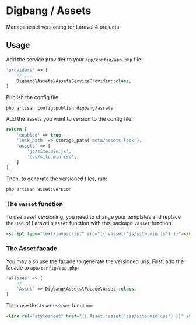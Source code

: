 # Digbang / Assets
Manage asset versioning for Laravel 4 projects.

## Usage
Add the service provider to your `app/config/app.php` file:

```php
'providers' => [
    // ...
    Digbang\Assets\AssetsServiceProvider::class,
]
```

Publish the config file:

```
php artisan config:publish digbang/assets
```

Add the assets you want to version to the config file:

```php
return [
    'enabled' => true,
    'lock_path' => storage_path('meta/assets.lock'),
    'assets' => [
        'js/site.min.js',
        'css/site.min.css',
    ]
];
```

Then, to generate the versioned files, run:

```
php artisan asset:version
```

### The `vasset` function
To use asset versioning, you need to change your templates and replace the use of Laravel's `asset` 
function with this package `vasset` function.
 
```html
<script type="text/javascript" src="{{ vasset('js/site.min.js') }}"></script>
```

### The Asset facade
You may also use the facade to generate the versioned urls. First, add the facade to `app/config/app.php`:

```php
'aliases' => [
    // ...
    'Asset' => Digbang\Assets\Facade\Asset::class,
]
```

Then use the `Asset::asset` function:

```html
<link rel="stylesheet" href="{{ Asset::asset('css/site.min.css') }}" />
```
